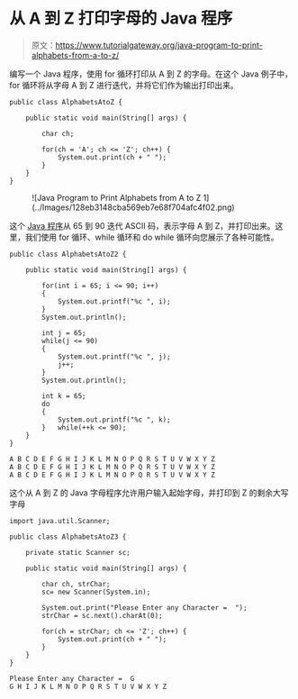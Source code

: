 # 从 A 到 Z 打印字母的 Java 程序

> 原文：<https://www.tutorialgateway.org/java-program-to-print-alphabets-from-a-to-z/>

编写一个 Java 程序，使用 for 循环打印从 A 到 Z 的字母。在这个 Java 例子中，for 循环将从字母 A 到 Z 进行迭代，并将它们作为输出打印出来。

```
public class AlphabetsAtoZ {

	public static void main(String[] args) {

		char ch;

		for(ch = 'A'; ch <= 'Z'; ch++) {
			System.out.print(ch + " ");
		}
	}
}
```

<figure class="wp-block-image size-full">![Java Program to Print Alphabets from A to Z 1](../Images/128eb3148cba569eb7e68f704afc4f02.png)</figure>

这个 [Java 程序](https://www.tutorialgateway.org/learn-java-programs/)从 65 到 90 迭代 ASCII 码，表示字母 A 到 Z，并打印出来。这里，我们使用 for 循环、while 循环和 do while 循环向您展示了各种可能性。

```
public class AlphabetsAtoZ2 {

	public static void main(String[] args) {

		for(int i = 65; i <= 90; i++) 
		{
			System.out.printf("%c ", i);
		}
		System.out.println();

		int j = 65;
		while(j <= 90) 
		{
			System.out.printf("%c ", j);
			j++;
		}	
		System.out.println();

		int k = 65;
		do 
		{
			System.out.printf("%c ", k);
		}	while(++k <= 90);
	}
}
```

```
A B C D E F G H I J K L M N O P Q R S T U V W X Y Z 
A B C D E F G H I J K L M N O P Q R S T U V W X Y Z 
A B C D E F G H I J K L M N O P Q R S T U V W X Y Z 
```

这个从 A 到 Z 的 Java 字母程序允许用户输入起始字母，并打印到 Z 的剩余大写字母

```
import java.util.Scanner;

public class AlphabetsAtoZ3 {

	private static Scanner sc;

	public static void main(String[] args) {

		char ch, strChar;
		sc= new Scanner(System.in);

		System.out.print("Please Enter any Character =  ");
		strChar = sc.next().charAt(0);

		for(ch = strChar; ch <= 'Z'; ch++) {
			System.out.print(ch + " ");
		}
	}
}
```

```
Please Enter any Character =  G
G H I J K L M N O P Q R S T U V W X Y Z 
```